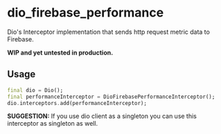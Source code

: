 # dio_firebase_performance

Dio's Interceptor implementation that sends http request metric data to Firebase.

__WIP and yet untested in production.__

## Usage

```dart
final dio = Dio();
final performanceInterceptor = DioFirebasePerformanceInterceptor();
dio.interceptors.add(performanceInterceptor);
```

__SUGGESTION:__ If you use dio client as a singleton you can use this interceptor as singleton as well.
